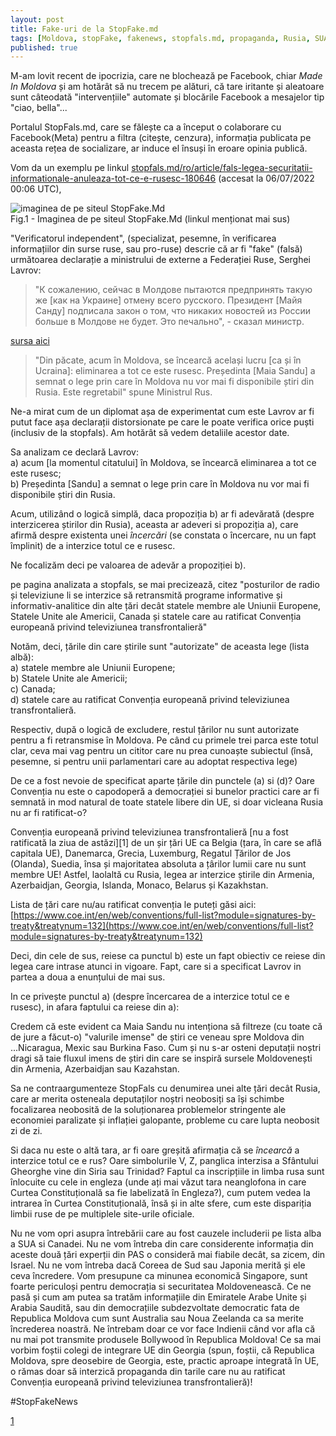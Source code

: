 ```yaml
---
layout: post
title: Fake-uri de la StopFake.md 
tags: [Moldova, stopFake, fakenews, stopfals.md, propaganda, Rusia, SUA, meta, cenzura, facebook]
published: true
---
```



M-am lovit recent de ipocrizia, care ne blochează pe Facebook, chiar _Made In Moldova_ și am hotărât să nu trecem pe alături, că tare iritante și aleatoare sunt câteodată "intervențiile" automate și blocările Facebook a mesajelor tip "ciao, bella"... 

Portalul StopFals.md, care se fălește ca a început o colaborare cu Facebook(Meta) pentru a filtra (citește, cenzura), informația publicata pe aceasta rețea de socializare, ar induce el însuși în eroare opinia publică.  

Vom da un exemplu pe linkul [stopfals.md/ro/article/fals-legea-securitatii-informationale-anuleaza-tot-ce-e-rusesc-180646](https://stopfals.md/ro/article/fals-legea-securitatii-informationale-anuleaza-tot-ce-e-rusesc-180646) (accesat la 06/07/2022 00:06 UTC), 

![imaginea de pe siteul StopFake.Md](../assets/2022-07-06%2001_30_53-Stop%20Fals%20_%20FALS_LegeaSecuritatiiInformaționale.png)  
Fig.1 - Imaginea de pe siteul StopFake.Md (linkul menționat mai sus)

"Verificatorul independent", (specializat, pesemne, în verificarea informațiilor din surse ruse, sau pro-ruse) descrie că ar fi "fake" (falsă) următoarea declarație a ministrului de externe a Federației Ruse, Serghei Lavrov:

> "К сожалению, сейчас в Молдове пытаются предпринять такую же [как на Украине] отмену всего русского. Президент [Майя Санду] подписала закон о том, что никаких новостей из России больше в Молдове не будет. Это печально", - сказал министр.

[sursa aici](https://tass.ru/politika/15017975?utm_source=web.telegram.org&utm_medium=referral&utm_campaign=web.telegram.org&utm_referrer=web.telegram.org)

> "Din păcate, acum în Moldova, se încearcă același lucru [ca și în Ucraina]: eliminarea a tot ce este rusesc. Președinta [Maia Sandu] a semnat o lege prin care în Moldova nu vor mai fi disponibile știri din Rusia. Este regretabil" spune Ministrul Rus. 

Ne-a mirat cum de un diplomat așa de experimentat cum este Lavrov ar fi putut face așa declarații distorsionate pe care le poate verifica orice puști (inclusiv de la stopfals). Am hotărât să vedem detaliile acestor date. 

Sa analizam ce declară Lavrov:  
  a) acum [la momentul citatului] în Moldova, se încearcă eliminarea a tot ce este rusesc;  
  b) Președinta [Sandu] a semnat o lege prin care în Moldova nu vor mai fi disponibile știri din Rusia.

Acum, utilizând o logică simplă, daca propoziția b) ar fi adevărată (despre interzicerea știrilor din Rusia), aceasta ar adeveri si propoziția a), care afirmă despre existenta unei _încercări_ (se constata o încercare, nu un fapt împlinit) de a interzice totul ce e rusesc.

Ne focalizăm deci pe valoarea de adevăr a propoziției b).

pe pagina analizata a stopfals, se mai precizează, citez "posturilor de radio și televiziune li se interzice să retransmită programe informative și informativ-analitice din alte țări decât statele membre ale Uniunii Europene, Statele Unite ale Americii, Canada și statele care au ratificat Convenția europeană privind televiziunea transfrontalieră"

Notăm, deci, țările din care știrile sunt "autorizate" de aceasta lege (lista albă):  
  a) statele membre ale Uniunii Europene;  
  b) Statele Unite ale Americii;  
  c) Canada;  
  d) statele care au ratificat Convenția europeană privind televiziunea transfrontalieră.

Respectiv, după o logică de excludere, restul țărilor nu sunt autorizate pentru a fi retransmise în Moldova. 
Pe când cu primele trei parca este totul clar, ceva mai vag pentru un cititor care nu prea cunoaște subiectul (însă, pesemne, si pentru unii parlamentari care au adoptat respectiva lege)


De ce a fost nevoie de specificat aparte țările din punctele (a) si (d)? Oare Convenția nu este o capodoperă a democrației si bunelor practici care ar fi semnată in mod natural de toate statele libere din UE, si doar vicleana Rusia nu ar fi ratificat-o?

Convenția europeană privind televiziunea transfrontalieră [nu a fost ratificată la ziua de astăzi][1] de un șir țări UE ca Belgia (țara, în care se află capitala UE), Danemarca, Grecia, Luxemburg, Regatul Țărilor de Jos (Olanda), Suedia, însa și majoritatea absoluta a țârilor lumii care nu sunt membre UE! Astfel, laolaltă cu Rusia, legea ar interzice știrile din Armenia, Azerbaidjan, Georgia, Islanda, Monaco, Belarus și Kazakhstan. 

Lista de țări care nu/au ratificat convenția le puteți găsi aici:
[https://www.coe.int/en/web/conventions/full-list?module=signatures-by-treaty&treatynum=132](https://www.coe.int/en/web/conventions/full-list?module=signatures-by-treaty&treatynum=132)


Deci, din cele de sus, reiese ca punctul b) este un fapt obiectiv ce reiese din legea care intrase atunci in vigoare. Fapt, care si a specificat Lavrov in partea a doua a enunțului de mai sus. 

In ce privește punctul a) (despre încercarea de a interzice totul ce e rusesc), in afara faptului ca reiese din a):

Credem că este evident ca Maia Sandu nu intenționa să filtreze (cu toate că de jure a făcut-o) "valurile imense" de știri ce veneau spre Moldova din ...Nicaragua, Mexic sau Burkina Faso. Cum și nu s-ar osteni deputații noștri dragi să taie fluxul imens de știri din care se inspiră sursele Moldovenești din Armenia, Azerbaidjan sau Kazahstan. 

Sa ne contraargumenteze StopFals cu denumirea unei alte țări decât Rusia, care ar merita osteneala deputaților noștri neobosiți sa își schimbe focalizarea neobosită de la soluționarea problemelor stringente ale economiei paralizate și inflației galopante, probleme cu care lupta neobosit zi de zi.

Si daca nu este o altă tara, ar fi oare greșită afirmația că se _încearcă_ a interzice totul ce e rus? Oare simbolurile V, Z, panglica interzisa a Sfântului Gheorghe vine din Siria sau Trinidad?
Faptul ca inscripțiile in limba rusa sunt înlocuite cu cele in engleza (unde ați mai văzut tara neanglofona in care Curtea Constituțională sa fie labelizată în Engleza?), cum putem vedea la intrarea în Curtea Constituțională, însă și in alte sfere, cum este dispariția limbii ruse de pe multiplele site-urile oficiale. 

Nu ne vom opri asupra întrebării care au fost cauzele includerii pe lista alba a SUA si Canadei. Nu ne vom întreba din care considerente informația din aceste două țări experții din PAS o consideră mai fiabile decât, sa zicem, din Israel. Nu ne vom întreba dacă Coreea de Sud sau Japonia merită și ele ceva încredere. Vom presupune ca minunea economică Singapore, sunt foarte periculoși pentru democrația si securitatea Moldovenească. Ce ne pasă și cum am putea sa tratăm informațiile din Emiratele Arabe Unite și Arabia Saudită, sau din democrațiile subdezvoltate democratic fata de Republica Moldova cum sunt Australia sau Noua Zeelanda ca sa merite încrederea noastră. Ne întrebam doar ce vor face Indienii când vor afla că nu mai pot transmite produsele Bollywood în Republica Moldova! Ce sa mai vorbim foștii colegi de integrare UE din Georgia (spun, foștii, că Republica Moldova, spre deosebire de Georgia, este, practic aproape integrată în UE, o rămas doar să interzică propaganda din tarile care nu au ratificat Convenția europeană privind televiziunea transfrontalieră)!

#StopFakeNews

[1](https://www.coe.int/en/web/conventions/full-list?module=signatures-by-treaty&treatynum=132)